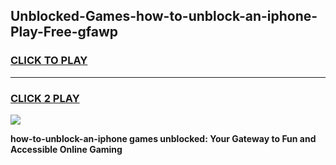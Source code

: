 
## Unblocked-Games-how-to-unblock-an-iphone-Play-Free-gfawp
<h3>
<a href="https://premium76.site?title=how-to-unblock-an-iphone&ref=18A1">CLICK TO PLAY</a></h3>
<hr>

<h3>
<a href="https://premium76.site?title=how-to-unblock-an-iphone&ref=18A1">CLICK 2 PLAY</a>
  
</h3>

<a href="https://premium76.site?title=how-to-unblock-an-iphone&ref=18A1"><img src="https://clearcache.store/games.png"></a>


**how-to-unblock-an-iphone games unblocked: Your Gateway to Fun and Accessible Online Gaming**
